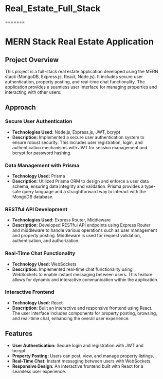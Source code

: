 # Real_Estate_Full_Stack
=======
# MERN Stack Real Estate Application

## Project Overview

This project is a full-stack real estate application developed using the MERN stack (MongoDB, Express.js, React, Node.js). It includes secure user authentication, property posting, and real-time chat functionality. The application provides a seamless user interface for managing properties and interacting with other users.

## Approach

### Secure User Authentication

- **Technologies Used:** Node.js, Express.js, JWT, bcrypt
- **Description:** Implemented a secure user authentication system to ensure robust security. This includes user registration, login, and authentication mechanisms with JWT for session management and bcrypt for password hashing.

### Data Management with Prisma

- **Technology Used:** Prisma
- **Description:** Utilized Prisma ORM to design and enforce a user data schema, ensuring data integrity and validation. Prisma provides a type-safe query language and a straightforward way to interact with the MongoDB database.

### RESTful API Development

- **Technologies Used:** Express Router, Middleware
- **Description:** Developed RESTful API endpoints using Express Router and middleware to handle various operations such as user management and property posting. Middleware is used for request validation, authentication, and authorization.

### Real-Time Chat Functionality

- **Technology Used:** WebSockets
- **Description:** Implemented real-time chat functionality using WebSockets to enable instant messaging between users. This feature allows for dynamic and interactive communication within the application.

### Interactive Frontend

- **Technology Used:** React
- **Description:** Built an interactive and responsive frontend using React. The user interface includes components for property posting, browsing, and real-time chat, enhancing the overall user experience.

## Features

- **User Authentication:** Secure login and registration with JWT and bcrypt.
- **Property Posting:** Users can post, view, and manage property listings.
- **Real-Time Chat:** Instant messaging between users with WebSockets.
- **Responsive Design:** An interactive frontend built with React for a seamless user experience.

